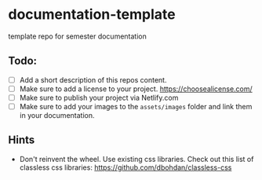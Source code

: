 # documentation-template

template repo for semester documentation

## Todo:

- [ ] Add a short description of this repos content.
- [ ] Make sure to add a license to your project. https://choosealicense.com/
- [ ] Make sure to publish your project via Netlify.com
- [ ] Make sure to add your images to the `assets/images` folder and link them in your documentation.

## Hints

- Don't reinvent the wheel. Use existing css libraries. Check out this list of classless css libraries: https://github.com/dbohdan/classless-css
